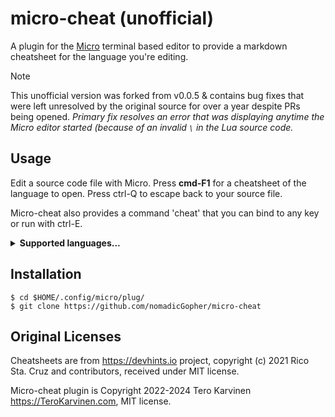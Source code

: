 # micro-cheat (unofficial)

A plugin for the [Micro](https://github.com/zyedidia/micro) terminal based editor to provide a markdown cheatsheet for the language you're editing.

> [!NOTE]
> This unofficial version was forked from v0.0.5 & contains bug fixes that were left unresolved by the original source for over a year despite PRs being opened. _Primary fix resolves an error that was displaying anytime the Micro editor started (because of an invalid `\` in the Lua source code._

## Usage

Edit a source code file with Micro. Press **cmd-F1** for a cheatsheet of the language to open. Press ctrl-Q to escape back to your source file.

Micro-cheat also provides a command 'cheat' that you can bind to any key or run with ctrl-E. 

<details>
        <summary><b>Supported languages...</b></summary>
	<ul>
		<li>Python</li>
		<li>Go</li>
		<li>Lua</li>
		<li>Javascript</li>
		<li>CSS</li>
		<li>HTML</li>
		<li>HAML</li>
		<li>Vagrantfile (by filename)</li>
		<li>Dockerfile (by filename)</li>
		<li>Makefile</li>
		<li>JavaScript (ES6)</li>
		<li>TypeScript</li>
		<li>YAML</li>
		<li>BASH</li>
		<li>MarkDown</li>
		<li>SASS (by suffix)</li>
        </ul>
    </details>

## Installation

`$ cd $HOME/.config/micro/plug/`  
`$ git clone https://github.com/nomadicGopher/micro-cheat`

## Original Licenses

Cheatsheets are from https://devhints.io project, copyright (c) 2021 Rico Sta. Cruz and contributors, received under MIT license.

Micro-cheat plugin is Copyright 2022-2024 Tero Karvinen https://TeroKarvinen.com, MIT license.

